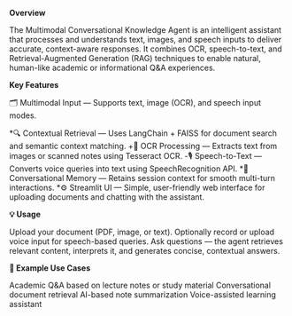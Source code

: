 **Overview**

The Multimodal Conversational Knowledge Agent is an intelligent assistant that processes and understands text, images, and speech inputs to deliver accurate, context-aware responses.
It combines OCR, speech-to-text, and Retrieval-Augmented Generation (RAG) techniques to enable natural, human-like academic or informational Q&A experiences.


**Key Features**

🗂️ Multimodal Input — Supports text, image (OCR), and speech input modes.

*🔍 Contextual Retrieval — Uses LangChain + FAISS for document search and semantic context matching.
+🧾 OCR Processing — Extracts text from images or scanned notes using Tesseract OCR.
-🎙️ Speech-to-Text — Converts voice queries into text using SpeechRecognition API.
*💬 Conversational Memory — Retains session context for smooth multi-turn interactions.
*⚙️ Streamlit UI — Simple, user-friendly web interface for uploading documents and chatting with the assistant.


**💡 Usage**

Upload your document (PDF, image, or text).
Optionally record or upload voice input for speech-based queries.
Ask questions — the agent retrieves relevant content, interprets it, and generates concise, contextual answers.

**🧮 Example Use Cases**

Academic Q&A based on lecture notes or study material
Conversational document retrieval
AI-based note summarization
Voice-assisted learning assistant
